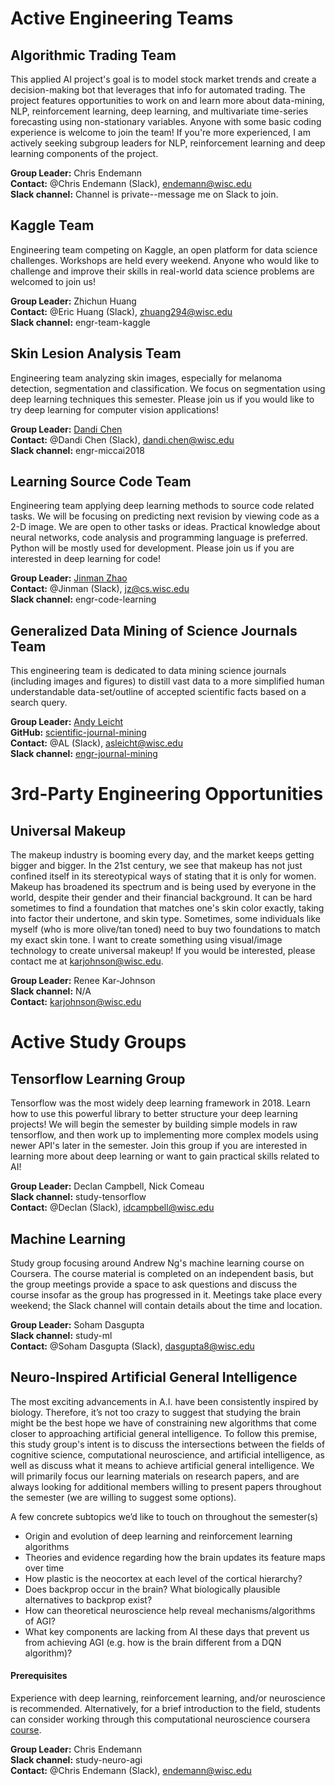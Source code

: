 # Active Engineering Teams

## Algorithmic Trading Team
This applied AI project's goal is to model stock market trends and create a decision-making bot that leverages that info for automated trading. The project features opportunities to work on and learn more about data-mining, NLP, reinforcement learning, deep learning, and multivariate time-series forecasting using non-stationary variables. Anyone with some basic coding experience is welcome to join the team! If you're more experienced, I am actively seeking subgroup leaders for NLP, reinforcement learning and deep learning components of the project. 

**Group Leader:** Chris Endemann  
**Contact:** @Chris Endemann (Slack), endemann@wisc.edu  
**Slack channel:** Channel is private--message me on Slack to join.

## Kaggle Team
Engineering team competing on Kaggle, an open platform for data science challenges. Workshops are held every weekend. Anyone who would like to challenge and improve their skills in real-world data science problems are welcomed to join us!

**Group Leader:** Zhichun Huang  
**Contact:** @Eric Huang (Slack), zhuang294@wisc.edu  
**Slack channel:** engr-team-kaggle 

## Skin Lesion Analysis Team
Engineering team analyzing skin images, especially for melanoma detection, segmentation and classification. We focus on segmentation using deep learning techniques this semester. Please join us if you would like to try deep learning for computer vision applications!

**Group Leader:** [Dandi Chen](https://sites.google.com/view/dandic/home)  
**Contact:** @Dandi Chen (Slack), dandi.chen@wisc.edu    
**Slack channel:** engr-miccai2018  

## Learning Source Code Team
Engineering team applying deep learning methods to source code related tasks. We will be focusing on predicting next revision by viewing code as a 2-D image. We are open to other tasks or ideas. Practical knowledge about neural networks, code analysis and programming language is preferred. Python will be mostly used for development. Please join us if you are interested in deep learning for code!

**Group Leader:** [Jinman Zhao](http://pages.cs.wisc.edu/~jz/)  
**Contact:** @Jinman (Slack), jz@cs.wisc.edu   
**Slack channel:** engr-code-learning  

## Generalized Data Mining of Science Journals Team
This engineering team is dedicated to data mining science journals (including images and figures) to distill vast data to a more simplified human understandable data-set/outline of accepted scientific facts based on a search query.

**Group Leader:** [Andy Leicht](https://ai-club-uwmadison.github.io/roster/#engineering-manager-3)  
**GitHub:** [scientific-journal-mining](https://github.com/ai-club-uwmadison/scientific-journal-mining)  
**Contact:** @AL (Slack), asleicht@wisc.edu   
**Slack channel:** [engr-journal-mining](https://wisconsinai.slack.com/messages/CD3RFGV6K)   

# 3rd-Party Engineering Opportunities 

## Universal Makeup
The makeup industry is booming every day, and the market keeps getting bigger and bigger. In the 21st century, we see that makeup has not just confined itself in its stereotypical ways of stating that it is only for women. Makeup has broadened its spectrum and is being used by everyone in the world, despite their gender and their financial background. It can be hard sometimes to find a foundation that matches one's skin color exactly, taking into factor their undertone, and skin type. Sometimes, some individuals like myself (who is more olive/tan toned) need to buy two foundations to match my exact skin tone. I want to create something using visual/image technology to create universal makeup! If you would be interested, please contact me at karjohnson@wisc.edu.   

**Group Leader:** Renee Kar-Johnson  
**Slack channel:** N/A  
**Contact:** karjohnson@wisc.edu  

# Active Study Groups

## Tensorflow Learning Group
Tensorflow was the most widely deep learning framework in 2018. Learn how to use this powerful library to better structure your deep learning projects! We will begin the semester by building simple models in raw tensorflow, and then work up to implementing more complex models using newer API's later in the semester. Join this group if you are interested in learning more about deep learning or want to gain practical skills related to AI!  

**Group Leader:** Declan Campbell, Nick Comeau  
**Slack channel:** study-tensorflow  
**Contact:** @Declan (Slack), idcampbell@wisc.edu  

## Machine Learning
Study group focusing around Andrew Ng's machine learning course on Coursera. The course material is completed on an independent basis, but the group meetings provide a space to ask questions and discuss the course insofar as the group has progressed in it. Meetings take place every weekend; the Slack channel will contain details about the time and location.

**Group Leader:** Soham Dasgupta   
**Slack channel:** study-ml  
**Contact:** @Soham Dasgupta (Slack), dasgupta8@wisc.edu  

## Neuro-Inspired Artificial General Intelligence
The most exciting advancements in A.I. have been consistently inspired by biology. Therefore, it’s not too crazy to suggest that studying the brain might be the best hope we have of constraining new algorithms that come closer to approaching artificial general intelligence. To follow this premise, this study group's intent is to discuss the intersections between the fields of cognitive science, computational neuroscience, and artificial intelligence, as well as discuss what it means to achieve artificial general intelligence. We will primarily focus our learning materials on research papers, and are always looking for additional members willing to present papers throughout the semester (we are willing to suggest some options).

A few concrete subtopics we’d like to touch on throughout the semester(s)   
- Origin and evolution of deep learning and reinforcement learning algorithms
- Theories and evidence regarding how the brain updates its feature maps over time
- How plastic is the neocortex at each level of the cortical hierarchy?
- Does backprop occur in the brain? What biologically plausible alternatives to backprop exist?
- How can theoretical neuroscience help reveal mechanisms/algorithms of AGI?
- What key components are lacking from AI these days that prevent us from achieving AGI (e.g. how is the brain different from a DQN algorithm)?

#### Prerequisites
Experience with deep learning, reinforcement learning, and/or neuroscience is recommended. Alternatively, for a brief introduction to the field, students can consider working through this computational neuroscience coursera [course](https://www.coursera.org/learn/computational-neuroscience#syllabus).

**Group Leader:** Chris Endemann  
**Slack channel:** study-neuro-agi  
**Contact:** @Chris Endemann (Slack), endemann@wisc.edu    

